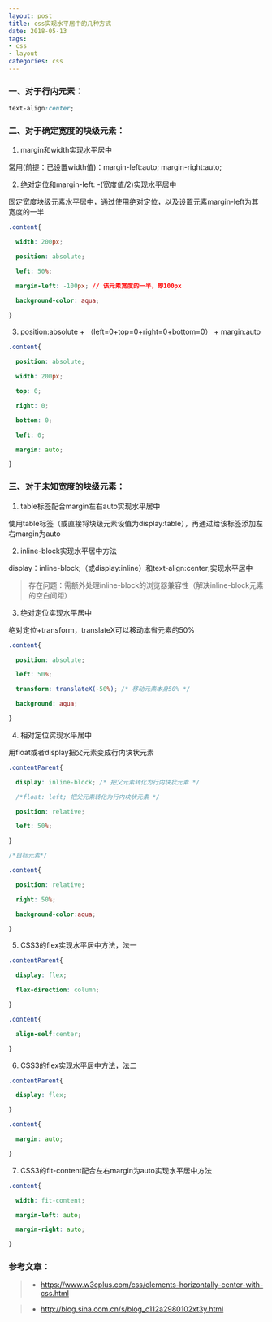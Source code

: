 ```yaml
---
layout: post
title: css实现水平居中的几种方式
date: 2018-05-13
tags:
- css
- layout
categories: css
---
```


### 一、对于行内元素：

```css
text-align:center;
```

### 二、对于确定宽度的块级元素：

1. margin和width实现水平居中

常用(前提：已设置width值)：margin-left:auto; margin-right:auto;

2. 绝对定位和margin-left: -(宽度值/2)实现水平居中

固定宽度块级元素水平居中，通过使用绝对定位，以及设置元素margin-left为其宽度的一半

```css
.content{

  width: 200px;

  position: absolute;

  left: 50%;

  margin-left: -100px; // 该元素宽度的一半，即100px

  background-color: aqua;

}
```

3. position:absolute + （left=0+top=0+right=0+bottom=0） + margin:auto

```css
.content{

  position: absolute;

  width: 200px;

  top: 0;

  right: 0;

  bottom: 0;

  left: 0;

  margin: auto;

}
```


### 三、对于未知宽度的块级元素：

1. table标签配合margin左右auto实现水平居中

使用table标签（或直接将块级元素设值为display:table），再通过给该标签添加左右margin为auto

2. inline-block实现水平居中方法

display：inline-block;（或display:inline）和text-align:center;实现水平居中

> 存在问题：需额外处理inline-block的浏览器兼容性（解决inline-block元素的空白间距）

3. 绝对定位实现水平居中

绝对定位+transform，translateX可以移动本省元素的50%
```css
.content{

  position: absolute;

  left: 50%;

  transform: translateX(-50%); /* 移动元素本身50% */

  background: aqua;

}
```

4. 相对定位实现水平居中

用float或者display把父元素变成行内块状元素

```css
.contentParent{

  display: inline-block; /* 把父元素转化为行内块状元素 */

  /*float: left; 把父元素转化为行内块状元素 */

  position: relative;

  left: 50%;

}

/*目标元素*/

.content{

  position: relative;

  right: 50%;

  background-color:aqua;

}
```

5. CSS3的flex实现水平居中方法，法一

```css
.contentParent{

  display: flex;

  flex-direction: column;

}

.content{

  align-self:center;

}
```

6. CSS3的flex实现水平居中方法，法二

```css
.contentParent{

  display: flex;

}

.content{

  margin: auto;

}
```

7. CSS3的fit-content配合左右margin为auto实现水平居中方法

```css
.content{

  width: fit-content;

  margin-left: auto;

  margin-right: auto;

}
```

### 参考文章：

> - https://www.w3cplus.com/css/elements-horizontally-center-with-css.html

> - http://blog.sina.com.cn/s/blog_c112a2980102xt3y.html